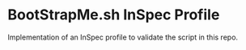 # BootStrapMe.sh InSpec Profile

Implementation of an InSpec profile to validate the script in this repo.
